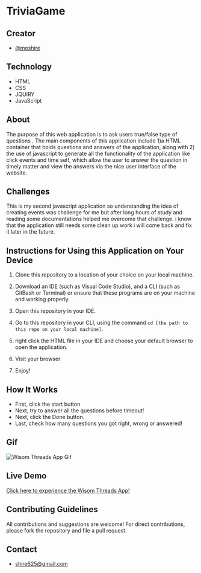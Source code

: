 # TriviaGame


## Creator
- [@moshire](https://github.com/moshire)

## Technology
* HTML
* CSS
* JQUIRY
* JavaScript
  
## About
The purpose of this web application is to ask users true/false type of questions . The main components of this application include 1)a HTML container that holds questions and answers of the application, along with 2) the use of javascript to generate all the functionality of the application like click events and time set!, which allow the user to answer the question in timely matter and view the answers via the nice user interface of the website.

## Challenges
This is my second javascript application so understanding the idea of creating events was challenge for me but after long hours of study and reading some documentations helped me overcome that challenge. i know that the application still needs some clean up work i will come back and fix it later in the future.



## Instructions for Using this Application on Your Device
1. Clone this repository to a location of your choice on your local machine.
2. Download an IDE (such as Visual Code Studio), and a CLI (such as GitBash or Terminal) or ensure that these programs are on your machine and working properly.
3. Open this repository in your IDE.
4. Go to this repository in your CLI, using the command `cd [the path to this repo on your local machine]`.

8. right click the HTML file in your IDE and choose your default browser to open the application.
9. Visit your browser
10. Enjoy!

## How It Works
* First, click the start button
* Next, try to answer all the questions before timeout!
* Next, click the Done button.
* Last, check how many questions you got right, wrong or answered!

## Gif
![Wisom Threads App Gif](/public/images/gif.gif)


## Live Demo
[Click here to experience the Wisom Threads App!](https://storythread.herokuapp.com/)


## Contributing Guidelines
All contributions and suggestions are welcome! For direct contributions, please fork the repository and file a pull request.

## Contact
* shire625@gmail.com
